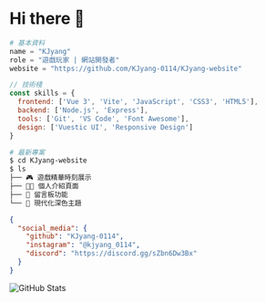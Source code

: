 # Hi there 👋 

```python
# 基本資料
name = "KJyang"
role = "遊戲玩家 | 網站開發者"
website = "https://github.com/KJyang-0114/KJyang-website"
```

```javascript
// 技術棧
const skills = {
  frontend: ['Vue 3', 'Vite', 'JavaScript', 'CSS3', 'HTML5'],
  backend: ['Node.js', 'Express'],
  tools: ['Git', 'VS Code', 'Font Awesome'],
  design: ['Vuestic UI', 'Responsive Design']
}
```

```bash
# 最新專案
$ cd KJyang-website
$ ls
├── 🎮 遊戲精華時刻展示
├── 👨‍💻 個人介紹頁面
├── 📝 留言板功能
└── 🎨 現代化深色主題
```

```json
{
  "social_media": {
    "github": "KJyang-0114",
    "instagram": "@kjyang_0114",
    "discord": "https://discord.gg/sZbn6Dw3Bx"
  }
}
```

![GitHub Stats](https://github-readme-stats.vercel.app/api?username=KJyang-0114&show_icons=true&theme=dark)
